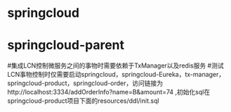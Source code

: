 # springcloud 
# springcloud-parent
#集成LCN控制微服务之间的事物时需要依赖于TxManager以及redis服务
#测试LCN事物控制时仅需要启动springcloud，springcloud-Eureka，tx-manager，springcloud-product，springcloud-order，访问链接为http://localhost:3334/addOrderInfo?name=B&amount=74 ,初始化sql在springcloud-product项目下面的resources/ddl/init.sql

